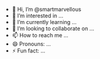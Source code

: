 - 👋 Hi, I’m @smartmarvellous
- 👀 I’m interested in ...
- 🌱 I’m currently learning ...
- 💞️ I’m looking to collaborate on ...
- 📫 How to reach me ...
- 😄 Pronouns: ...
- ⚡ Fun fact: ...

<!---
smartmarvellous/smartmarvellous is a ✨ special ✨ repository because its `README.md` (this file) appears on your GitHub profile.
You can click the Preview link to take a look at your changes.
--->
